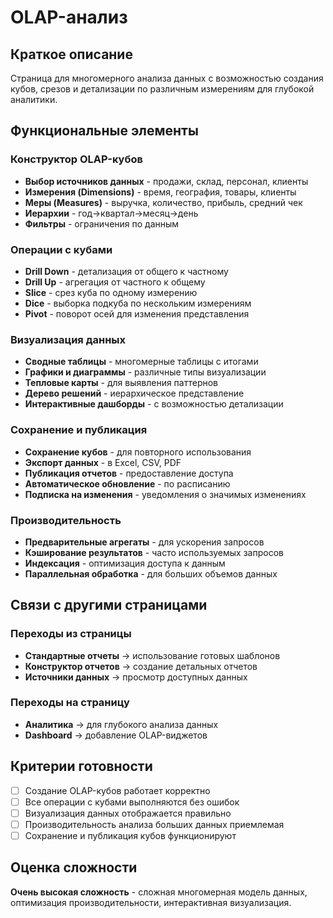 # OLAP-анализ

## Краткое описание

Страница для многомерного анализа данных с возможностью создания кубов, срезов и детализации по различным измерениям для глубокой аналитики.

## Функциональные элементы

### Конструктор OLAP-кубов

- **Выбор источников данных** - продажи, склад, персонал, клиенты
- **Измерения (Dimensions)** - время, география, товары, клиенты
- **Меры (Measures)** - выручка, количество, прибыль, средний чек
- **Иерархии** - год→квартал→месяц→день
- **Фильтры** - ограничения по данным

### Операции с кубами

- **Drill Down** - детализация от общего к частному
- **Drill Up** - агрегация от частного к общему
- **Slice** - срез куба по одному измерению
- **Dice** - выборка подкуба по нескольким измерениям
- **Pivot** - поворот осей для изменения представления

### Визуализация данных

- **Сводные таблицы** - многомерные таблицы с итогами
- **Графики и диаграммы** - различные типы визуализации
- **Тепловые карты** - для выявления паттернов
- **Дерево решений** - иерархическое представление
- **Интерактивные дашборды** - с возможностью детализации

### Сохранение и публикация

- **Сохранение кубов** - для повторного использования
- **Экспорт данных** - в Excel, CSV, PDF
- **Публикация отчетов** - предоставление доступа
- **Автоматическое обновление** - по расписанию
- **Подписка на изменения** - уведомления о значимых изменениях

### Производительность

- **Предварительные агрегаты** - для ускорения запросов
- **Кэширование результатов** - часто используемых запросов
- **Индексация** - оптимизация доступа к данным
- **Параллельная обработка** - для больших объемов данных

## Связи с другими страницами

### Переходы из страницы

- **Стандартные отчеты** → использование готовых шаблонов
- **Конструктор отчетов** → создание детальных отчетов
- **Источники данных** → просмотр доступных данных

### Переходы на страницу

- **Аналитика** → для глубокого анализа данных
- **Dashboard** → добавление OLAP-виджетов

## Критерии готовности

- [ ] Создание OLAP-кубов работает корректно
- [ ] Все операции с кубами выполняются без ошибок
- [ ] Визуализация данных отображается правильно
- [ ] Производительность анализа больших данных приемлемая
- [ ] Сохранение и публикация кубов функционируют

## Оценка сложности

**Очень высокая сложность** - сложная многомерная модель данных, оптимизация производительности, интерактивная визуализация.
